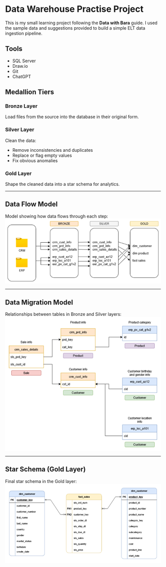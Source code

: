 # Data Warehouse Practise Project

This is my small learning project following the **Data with Bara** guide. I used the sample data and suggestions provided to build a simple ELT data ingestion pipeline. 

## Tools

- SQL Server  
- Draw.io  
- Git 
- ChatGPT

## Medallion Tiers

### Bronze Layer
Load files from the source into the database in their original form.

### Silver Layer
Clean the data:
- Remove inconsistencies and duplicates  
- Replace or flag empty values  
- Fix obvious anomalies

### Gold Layer
Shape the cleaned data into a star schema for analytics.

---

## Data Flow Model

Model showing how data flows through each step:  
![alt text](doc/data_flow_model.png)

---

## Data Migration Model

Relationships between tables in Bronze and Silver layers:  
![Data Migration Model](doc/migration_model.png)

---

## Star Schema (Gold Layer)

Final star schema in the Gold layer:  
![Star Schema](doc/gold_star_schema.png)
